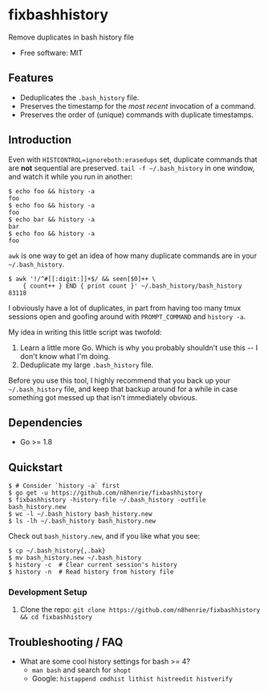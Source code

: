<!-- [![Build Status](https://travis-ci.org/n8henrie/fixbashhistory.svg?branch=master)](https://travis-ci.org/n8henrie/fixbashhistory) -->
# fixbashhistory

Remove duplicates in bash history file

- Free software: MIT
<!-- - Documentation: https://fixbashhistory.readthedocs.org -->

## Features

- Deduplicates the `.bash_history` file.
- Preserves the timestamp for the *most recent* invocation of a command.
- Preserves the order of (unique) commands with duplicate timestamps.

## Introduction

Even with `HISTCONTROL=ignoreboth:erasedups` set, duplicate commands that are
**not** sequential are preserved. `tail -f ~/.bash_history` in one window, and
watch it while you run in another:

```shell_session
$ echo foo && history -a
foo
$ echo foo && history -a
foo
$ echo bar && history -a
bar
$ echo foo && history -a
foo
```

`awk` is one way to get an idea of how many duplicate commands are in your
`~/.bash_history`.

```shell_session
$ awk '!/^#[[:digit:]]+$/ && seen[$0]++ \
    { count++ } END { print count }' ~/.bash_history/bash_history
83118
```

I obviously have a lot of duplicates, in part from having too many tmux
sessions open and goofing around with `PROMPT_COMMAND` and `history -a`.

My idea in writing this little script was twofold:

1. Learn a little more Go. Which is why you probably shouldn't use this -- I
   don't know what I'm doing.
1. Deduplicate my large `.bash_history` file.

Before you use this tool, I highly recommend that you back up your
`~/.bash_history` file, and keep that backup around for a while in case
something got messed up that isn't immediately obvious.

## Dependencies

- Go >= 1.8

## Quickstart

```shell_session
$ # Consider `history -a` first
$ go get -u https://github.com/n8henrie/fixbashhistory
$ fixbashhistory -history-file ~/.bash_history -outfile bash_history.new
$ wc -l ~/.bash_history bash_history.new
$ ls -lh ~/.bash_history bash_history.new
```

Check out `bash_history.new`, and if you like what you see:

```shell_session
$ cp ~/.bash_history{,.bak}
$ mv bash_history.new ~/.bash_history
$ history -c  # Clear current session's history
$ history -n  # Read history from history file
```

### Development Setup

1. Clone the repo: `git clone https://github.com/n8henrie/fixbashhistory && cd
   fixbashhistory`

## Troubleshooting / FAQ

- What are some cool history settings for bash >= 4?
    - `man bash` and search for `shopt`
    - Google: `histappend cmdhist lithist histreedit histverify`
